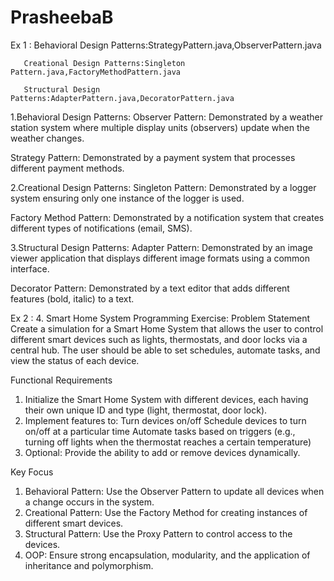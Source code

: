 # PrasheebaB

Ex 1 : 
       Behavioral Design Patterns:StrategyPattern.java,ObserverPattern.java

       Creational Design Patterns:Singleton Pattern.java,FactoryMethodPattern.java
       
       Structural Design Patterns:AdapterPattern.java,DecoratorPattern.java
       
1.Behavioral Design Patterns:
Observer Pattern: Demonstrated by a weather station system where multiple display units (observers) update when the weather changes.

Strategy Pattern: Demonstrated by a payment system that processes different payment methods.

2.Creational Design Patterns:
Singleton Pattern: Demonstrated by a logger system ensuring only one instance of the logger is used.

Factory Method Pattern: Demonstrated by a notification system that creates different types of notifications (email, SMS).

3.Structural Design Patterns:
Adapter Pattern: Demonstrated by an image viewer application that displays different image formats using a common interface.

Decorator Pattern: Demonstrated by a text editor that adds different features (bold, italic) to a text.

Ex 2 : 4. Smart Home System Programming Exercise:
 Problem Statement
 Create a simulation for a Smart Home System that allows the user to control different smart devices such as lights, thermostats, and door 
locks via a central hub. The user should be able to set schedules, automate tasks, and view the status of each device.

 Functional Requirements
 1. Initialize the Smart Home System with different devices, each having their own unique ID and type (light, thermostat, door lock).
 2. Implement features to:
 Turn devices on/off
 Schedule devices to turn on/off at a particular time
 Automate tasks based on triggers (e.g., turning off lights when the thermostat reaches a certain temperature)
 3. Optional: Provide the ability to add or remove devices dynamically.
    
 Key Focus
 1. Behavioral Pattern: Use the Observer Pattern to update all devices when a change occurs in the system.
 2. Creational Pattern: Use the Factory Method for creating instances of different smart devices.
 3. Structural Pattern: Use the Proxy Pattern to control access to the devices.
 4. OOP: Ensure strong encapsulation, modularity, and the application of inheritance and polymorphism.
